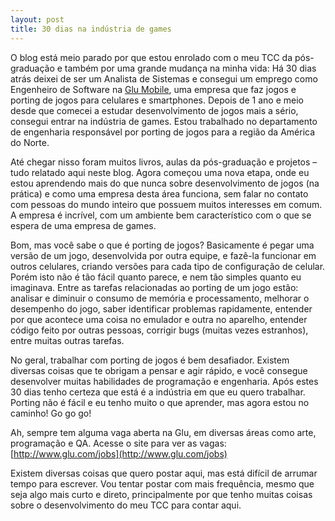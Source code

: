 ```yaml
---
layout: post
title: 30 dias na indústria de games
---
```


O blog está meio parado por que estou enrolado com o meu TCC da pós-graduação e também por uma grande mudança na minha vida: Há 30 dias atrás deixei de ser um Analista de Sistemas e consegui um emprego como Engenheiro de Software na [Glu Mobile](http://www.glu.com/ "Glu"), uma empresa que faz jogos e porting de jogos para celulares e smartphones. Depois de 1 ano e meio desde que comecei a estudar desenvolvimento de jogos mais a sério, consegui entrar na indústria de games. Estou trabalhado no departamento de engenharia responsável por porting de jogos para a região da América do Norte.

Até chegar nisso foram muitos livros, aulas da pós-graduação e projetos – tudo relatado aqui neste blog. Agora começou uma nova etapa, onde eu estou aprendendo mais do que nunca sobre desenvolvimento de jogos (na prática) e como uma empresa desta área funciona, sem falar no contato com pessoas do mundo inteiro que possuem muitos interesses em comum. A empresa é incrível, com um ambiente bem característico com o que se espera de uma empresa de games.

Bom, mas você sabe o que é porting de jogos? Basicamente é pegar uma versão de um jogo, desenvolvida por outra equipe, e fazê-la funcionar em outros celulares, criando versões para cada tipo de configuração de celular. Porém isto não é tão fácil quanto parece, e nem tão simples quanto eu imaginava. Entre as tarefas relacionadas ao porting de um jogo estão: analisar e diminuir o consumo de memória e processamento, melhorar o desempenho do jogo, saber identificar problemas rapidamente, entender por que acontece uma coisa no emulador e outra no aparelho, entender código feito por outras pessoas, corrigir bugs (muitas vezes estranhos), entre muitas outras tarefas.

No geral, trabalhar com porting de jogos é bem desafiador. Existem diversas coisas que te obrigam a pensar e agir rápido, e você consegue desenvolver muitas habilidades de programação e engenharia. Após estes 30 dias tenho certeza que está é a indústria em que eu quero trabalhar. Porting não é fácil e eu tenho muito o que aprender, mas agora estou no caminho! Go go go!

Ah, sempre tem alguma vaga aberta na Glu, em diversas áreas como arte, programação e QA. Acesse o site para ver as vagas: [http://www.glu.com/jobs](http://www.glu.com/jobs)

Existem diversas coisas que quero postar aqui, mas está difícil de arrumar tempo para escrever. Vou tentar postar com mais frequência, mesmo que seja algo mais curto e direto, principalmente por que tenho muitas coisas sobre o desenvolvimento do meu TCC para contar aqui.

